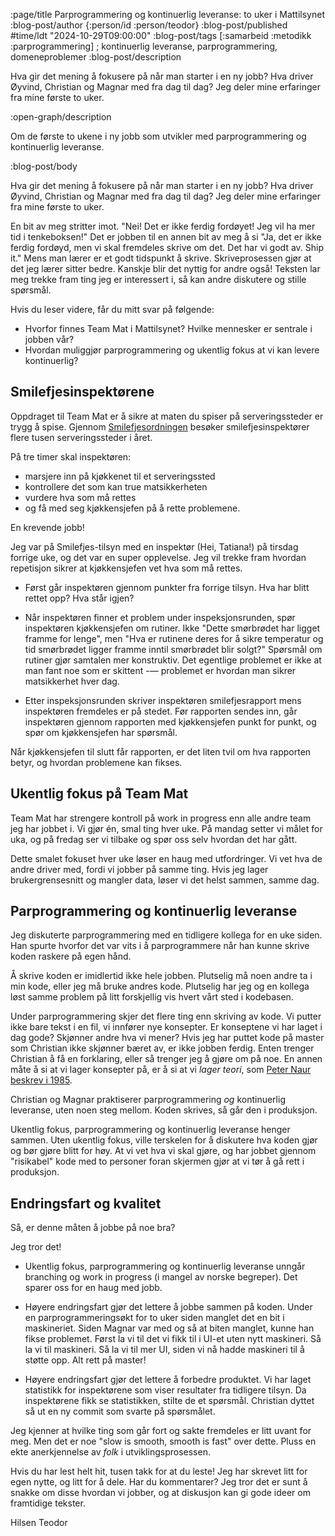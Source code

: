 :page/title Parprogrammering og kontinuerlig leveranse: to uker i Mattilsynet
:blog-post/author {:person/id :person/teodor}
:blog-post/published #time/ldt "2024-10-29T09:00:00"
:blog-post/tags [:samarbeid :metodikk :parprogrammering] ; kontinuerlig leveranse, parprogrammering, domeneproblemer
:blog-post/description

Hva gir det mening å fokusere på når man starter i en ny jobb?
Hva driver Øyvind, Christian og Magnar med fra dag til dag?
Jeg deler mine erfaringer fra mine første to uker.

:open-graph/description

Om de første to ukene i ny jobb som utvikler med parprogrammering og kontinuerlig leveranse.

:blog-post/body

Hva gir det mening å fokusere på når man starter i en ny jobb?
Hva driver Øyvind, Christian og Magnar med fra dag til dag?
Jeg deler mine erfaringer fra mine første to uker.

En bit av meg stritter imot.
"Nei! Det er ikke ferdig fordøyet! Jeg vil ha mer tid i tenkeboksen!"
Det er jobben til en annen bit av meg å si
"Ja, det er ikke ferdig fordøyd, men vi skal fremdeles skrive om det.
 Det har vi godt av.
 Ship it."
Mens man lærer er et godt tidspunkt å skrive.
Skriveprosessen gjør at det jeg lærer sitter bedre.
Kanskje blir det nyttig for andre også!
Teksten lar meg trekke fram ting jeg er interessert i, så kan andre diskutere og stille spørsmål.

Hvis du leser videre, får du mitt svar på følgende:

- Hvorfor finnes Team Mat i Mattilsynet? Hvilke mennesker er sentrale i jobben vår?
- Hvordan muliggjør parprogrammering og ukentlig fokus at vi kan levere kontinuerlig?

## Smilefjesinspektørene

Oppdraget til Team Mat er å sikre at maten du spiser på serveringssteder er trygg å spise.
Gjennom [Smilefjesordningen] besøker smilefjesinspektører flere tusen serveringssteder i året.

[Smilefjesordningen]: https://www.mattilsynet.no/mat-og-drikke/forbrukere/smilefjesordningen

På tre timer skal inspektøren:

- marsjere inn på kjøkkenet til et serveringssted
- kontrollere det som kan true matsikkerheten
- vurdere hva som må rettes
- og få med seg kjøkkensjefen på å rette problemene.

En krevende jobb!

Jeg var på Smilefjes-tilsyn med en inspektør (Hei, Tatiana!) på tirsdag forrige uke, og det var en super opplevelse.
Jeg vil trekke fram hvordan repetisjon sikrer at kjøkkensjefen vet hva som må rettes.

- Først går inspektøren gjennom punkter fra forrige tilsyn.
  Hva har blitt rettet opp?
  Hva står igjen?

- Når inspektøren finner et problem under inspeksjonsrunden, spør inspektøren kjøkkensjefen om rutiner.
  Ikke "Dette smørbrødet har ligget framme for lenge", men "Hva er rutinene deres for å sikre temperatur og tid smørbrødet ligger framme inntil smørbrødet blir solgt?"
  Spørsmål om rutiner gjør samtalen mer konstruktiv.
  Det egentlige problemet er ikke at man fant noe som er skittent -— problemet er hvordan man sikrer matsikkerhet hver dag.

- Etter inspeksjonsrunden skriver inspektøren smilefjesrapport mens inspektøren fremdeles er på stedet.
  Før rapporten sendes inn, går inspektøren gjennom rapporten med kjøkkensjefen punkt for punkt, og spør om kjøkkensjefen har spørsmål.

Når kjøkkensjefen til slutt får rapporten, er det liten tvil om hva rapporten betyr, og hvordan problemene kan fikses.

## Ukentlig fokus på Team Mat

Team Mat har strengere kontroll på work in progress enn alle andre team jeg har jobbet i.
Vi gjør én, smal ting hver uke.
På mandag setter vi målet for uka, og på fredag ser vi tilbake og spør oss selv hvordan det har gått.

Dette smalet fokuset hver uke løser en haug med utfordringer.
Vi vet hva de andre driver med, fordi vi jobber på samme ting.
Hvis jeg lager brukergrensesnitt og mangler data, løser vi det helst sammen, samme dag.

## Parprogrammering og kontinuerlig leveranse

Jeg diskuterte parprogrammering med en tidligere kollega for en uke siden.
Han spurte hvorfor det var vits i å parprogrammere når han kunne skrive koden raskere på egen hånd.

Å skrive koden er imidlertid ikke hele jobben.
Plutselig må noen andre ta i min kode, eller jeg må bruke andres kode.
Plutselig har jeg og en kollega løst samme problem på litt forskjellig vis hvert vårt sted i kodebasen.

Under parprogrammering skjer det flere ting enn skriving av kode.
Vi putter ikke bare tekst i en fil, vi innfører nye konsepter.
Er konseptene vi har laget i dag gode?
Skjønner andre hva vi mener?
Hvis jeg har puttet kode på master som Christian ikke skjønner bæret av, er ikke jobben ferdig.
Enten trenger Christian å få en forklaring, eller så trenger jeg å gjøre om på noe.
En annen måte å si at vi lager konsepter på, er å si at vi _lager teori_, som [Peter Naur beskrev i 1985][naur-1985].

[naur-1985]: https://pages.cs.wisc.edu/~remzi/Naur.pdf

Christian og Magnar praktiserer parprogrammering _og_ kontinuerlig leveranse, uten noen steg mellom.
Koden skrives, så går den i produksjon.

Ukentlig fokus, parprogrammering og kontinuerlig leveranse henger sammen.
Uten ukentlig fokus, ville terskelen for å diskutere hva koden gjør og bør gjøre blitt for høy.
At vi vet hva vi skal gjøre, og har jobbet gjennom "risikabel" kode med to personer foran skjermen gjør at vi tør å gå rett i produksjon.

## Endringsfart og kvalitet

Så, er denne måten å jobbe på noe bra?

Jeg tror det!

- Ukentlig fokus, parprogrammering og kontinuerlig leveranse unngår branching og work in progress (i mangel av norske begreper).
  Det sparer oss for en haug med jobb.

- Høyere endringsfart gjør det lettere å jobbe sammen på koden.
  Under en parprogrammeringsøkt for to uker siden manglet det en bit i maskineriet.
  Siden Magnar var med og så at biten manglet, kunne han fikse problemet.
  Først la vi til det vi fikk til i UI-et uten nytt maskineri.
  Så la vi til maskineri.
  Så la vi til mer UI, siden vi nå hadde maskineri til å støtte opp.
  Alt rett på master!

- Høyere endringsfart gjør det lettere å forbedre produktet.
  Vi har laget statistikk for inspektørene som viser resultater fra tidligere tilsyn.
  Da inspektørene fikk se statistikken, stilte de et spørsmål.
  Christian dyttet så ut en ny commit som svarte på spørsmålet.

Jeg kjenner at hvilke ting som går fort og sakte fremdeles er litt uvant for meg.
Men det er noe "slow is smooth, smooth is fast" over dette.
Pluss en ekte anerkjennelse av _folk_ i utviklingsprosessen.

Hvis du har lest helt hit, tusen takk for at du leste!
Jeg har skrevet litt for egen nytte, og litt for å dele.
Har du kommentarer?
Jeg tror det er sunt å snakke om disse hvordan vi jobber, og at diskusjon kan gi gode ideer om framtidige tekster.

Hilsen Teodor
